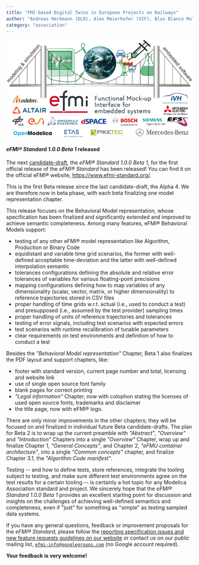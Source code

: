 ```yaml
---
title: "FMI-based Digital Twins in European Projects on Railways"
author: "Andreas Heckmann (DLR), Alex Meierhofer (VIF), Blas Blanco Mula (CAF)"
category: "association"
---
```


![MAP eFMI®](MAP-eFMI.png "MAP eFMI®")

#### _eFMI® Standard 1.0.0 Beta 1_ released

The next [candidate-draft](https://www.efmi-standard.org/standard/#release-cycle-and-versioning), the _eFMI® Standard 1.0.0 Beta 1_, for the first official release of the _eFMI® Standard_ has been released! You can find it on the official eFMI® website, https://www.efmi-standard.org/.

This is the first Beta release since the last candidate-draft, the Alpha 4. We are therefore now in beta phase, with each beta finalizing one model representation chapter.

This release focuses on the Behavioral Model representation, whose specification has been finalized and significantly extended and improved to achieve semantic completeness. Among many features, eFMI® Behavioral Models support:

 - testing of any other eFMI® model representation like Algorithm, Production or Binary Code
 - equidistant and variable time grid scenarios, the former with well-defined acceptable time-deviation and the latter with well-defined interpolation semantic
 - tolerances configurations defining the absolute and relative error tolerances of variables for various floating-point precisions
 - mapping configurations defining how to map variables of any dimensionality (scalar, vector, matrix, or higher dimensionality) to reference trajectories stored in CSV files
 - proper handling of time grids w.r.t. actual (i.e., used to conduct a test) and presupposed (i.e., assumed by the test provider) sampling times
 - proper handling of units of reference trajectories and tolerances
 - testing of error signals, including test scenarios with expected errors
 - test scenarios with runtime recalibration of tunable parameters
 - clear requirements on test environments and definition of how to conduct a test

Besides the _"Behavioral Model representation"_ Chapter, Beta 1 also finalizes the PDF layout and support chapters, like:

 - footer with standard version, current page number and total, licensing and website link
 - use of single open source font family
 - blank pages for correct printing
 - _"Legal information"_ Chapter, now with colophon stating the licenses of used open source fonts, trademarks and disclaimer
 - the title page, now with eFMI® logo.

There are only minor improvements in the other chapters; they will be focused on and finalized in individual future Beta candidate-drafts. The plan for Beta 2 is to wrap up the current preamble with _"Abstract"_, _"Overview"_ and _"Introduction"_ Chapters into a single _"Overview"_ Chapter, wrap up and finalize Chapter 1, _"General Concepts"_, and Chapter 2, _"eFMU container architecture"_, into a single _"Common concepts"_ chapter, and finalize Chapter 3.1, the _"Algorithm Code manifest"_.

Testing -- and how to define tests, store references, integrate the tooling subject to testing, and make sure different test environments agree on the test results for a certain tooling -- is certainly a hot topic for any Modelica Association standard and project. We sincerely hope that the _eFMI® Standard 1.0.0 Beta 1_ provides an excellent starting point for discussion and insights on the challenges of achieving well-defined semantics and completeness, even if "just" for something as "simple" as testing sampled data systems.

If you have any general questions, feedback or improvement proposals for the _eFMI® Standard_, please follow the [reporting specification issues and new feature requests guidelines on our website](https://www.efmi-standard.org/standard/#reporting-specification-issues-and-new-feature-requests) or contact us on our _public_ mailing list, [`efmi-info@googlegroups.com`](https://groups.google.com/g/efmi-info) (no Google account required).

**Your feedback is very welcome!**
